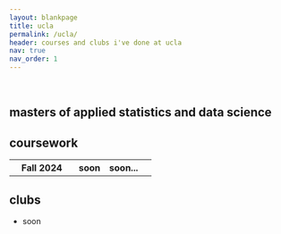 ```yaml
---
layout: blankpage
title: ucla
permalink: /ucla/
header: courses and clubs i've done at ucla
nav: true
nav_order: 1
---
```

<br>
<h2>masters of applied statistics and data science</h2>

<h2>coursework</h2>
<div class="table-responsive">
    <table class="table table-sm table-borderless">
        <!-- Fall2024 -->
        <tr>
          <th width="100px"><b>Fall 2024</b></th>
          <th>soon</th>
          <th>soon...</th>
          <th class="course-desc"></th>
        </tr>
    </table>
</div>

<h2 class="padded">clubs</h2>
<ul class="hearts">
    <li>soon</li>
</ul>